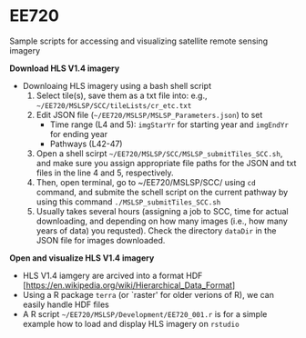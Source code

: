 # EE720
Sample scripts for accessing and visualizing satellite remote sensing imagery


**Download HLS V1.4 imagery**
- Downloaing HLS imagery using a bash shell script
   1. Select tile(s), save them as a txt file into: e.g., `~/EE720/MSLSP/SCC/tileLists/cr_etc.txt`
   2. Edit JSON file (`~/EE720/MSLSP/MSLSP_Parameters.json`) to set 
      - Time range (L4 and 5): `imgStarYr` for starting year and `imgEndYr` for ending year
      - Pathways (L42-47)
   3. Open a shell scirpt `~/EE720/MSLSP/SCC/MSLSP_submitTiles_SCC.sh`, and make sure you assign appropriate file paths for the JSON and txt files in the line 4 and 5, respectively.
   4. Then, open terminal, go to ~/EE720/MSLSP/SCC/ using `cd` command, and submite the schell script on the current pathway by using this command `./MSLSP_submitTiles_SCC.sh` 
   5. Usually takes several hours (assigning a job to SCC, time for actual downloading, and depending on how many images (i.e., how many years of data) you requsted). Check the directory `dataDir` in the JSON file for images downloaded.
   
   

**Open and visualize HLS V1.4 imagery**
- HLS V1.4 iamgery are arcived into a format HDF [https://en.wikipedia.org/wiki/Hierarchical_Data_Format]
- Using a R package `terra` (or `raster' for older verions of R), we can easily handle HDF files
- A R script `~/EE720/MSLSP/Development/EE720_001.r` is for a simple example how to load and display HLS imagery on `rstudio`
